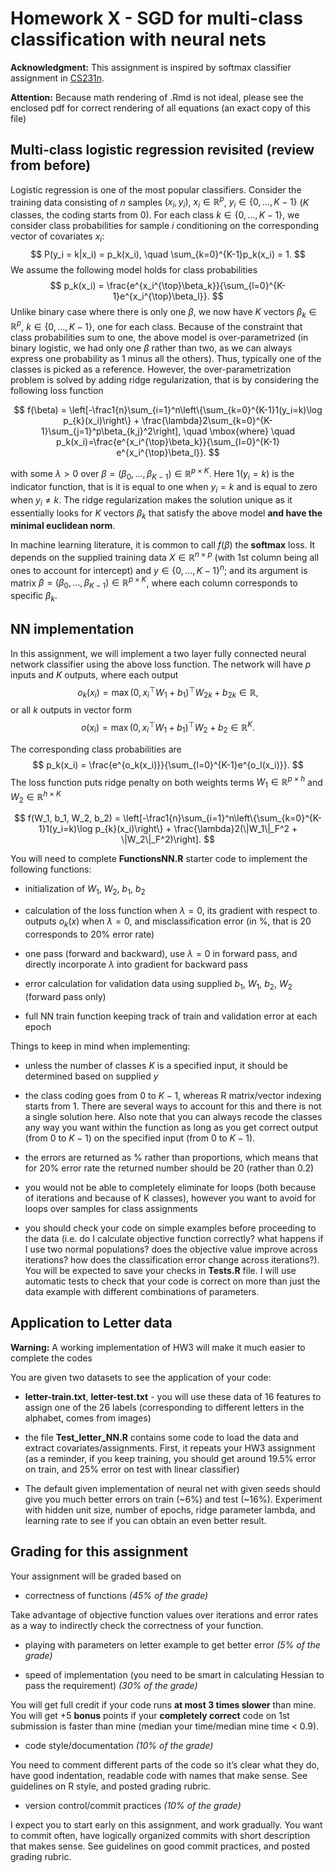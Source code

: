
# Homework X - SGD for multi-class classification with neural nets

**Acknowledgment:** This assignment is inspired by softmax classifier
assignment in [CS231n](https://cs231n.github.io/).

**Attention:** Because math rendering of .Rmd is not ideal, please see
the enclosed pdf for correct rendering of all equations (an exact copy
of this file)

## Multi-class logistic regression revisited (review from before)

Logistic regression is one of the most popular classifiers. Consider the
training data consisting of $n$ samples $(x_i, y_i)$,
$x_i\in \mathbb{R}^p$, $y_i\in \{0, \dots, K-1\}$ ($K$ classes, the
coding starts from 0). For each class $k\in\{0, \dots, K-1\}$, we
consider class probabilities for sample $i$ conditioning on the
corresponding vector of covariates $x_i$: $$
P(y_i = k|x_i) = p_k(x_i), \quad \sum_{k=0}^{K-1}p_k(x_i) = 1.
$$ We assume the following model holds for class probabilities $$
p_k(x_i) = \frac{e^{x_i^{\top}\beta_k}}{\sum_{l=0}^{K-1}e^{x_i^{\top}\beta_l}}.
$$ Unlike binary case where there is only one $\beta$, we now have $K$
vectors $\beta_k \in \mathbb{R}^p$, $k\in \{0,\dots, K-1\}$, one for
each class. Because of the constraint that class probabilities sum to
one, the above model is over-parametrized (in binary logistic, we had
only one $\beta$ rather than two, as we can always express one
probability as 1 minus all the others). Thus, typically one of the
classes is picked as a reference. However, the over-parametrization
problem is solved by adding ridge regularization, that is by considering
the following loss function

$$
f(\beta) = \left[-\frac1{n}\sum_{i=1}^n\left\{\sum_{k=0}^{K-1}1(y_i=k)\log p_{k}(x_i)\right\} + \frac{\lambda}2\sum_{k=0}^{K-1}\sum_{j=1}^p\beta_{k,j}^2\right], \quad \mbox{where} \quad  p_k(x_i)=\frac{e^{x_i^{\top}\beta_k}}{\sum_{l=0}^{K-1} e^{x_i^{\top}\beta_l}}.
$$

with some $\lambda >0$ over
$\beta = (\beta_0, \dots, \beta_{K-1})\in \mathbb{R}^{p \times K}$. Here
$1(y_i=k)$ is the indicator function, that is it is equal to one when
$y_i=k$ and is equal to zero when $y_i \neq k$. The ridge regularization
makes the solution unique as it essentially looks for $K$ vectors
$\beta_k$ that satisfy the above model **and have the minimal euclidean
norm**.

In machine learning literature, it is common to call $f(\beta)$ the
**softmax** loss. It depends on the supplied training data
$X\in \mathbb{R}^{n\times p}$ (with 1st column being all ones to account
for intercept) and $y \in \{0, \dots, K-1\}^n$; and its argument is
matrix
$\beta = (\beta_0, \dots, \beta_{K-1})\in \mathbb{R}^{p \times K}$,
where each column corresponds to specific $\beta_k$.

## NN implementation

In this assignment, we will implement a two layer fully connected neural
network classifier using the above loss function. The network will have
$p$ inputs and $K$ outputs, where each output $$
o_k(x_i) = \max(0, x_i^{\top}W_1 + b_1)^{\top}W_{2k} + b_{2k}\in \mathbb{R},
$$ or all $k$ outputs in vector form $$
o(x_i) = \max(0, x_i^{\top}W_1 + b_1)^{\top}W_{2} + b_{2}\in \mathbb{R}^K.
$$

The corresponding class probabilities are $$
p_k(x_i) = \frac{e^{o_k(x_i)}}{\sum_{l=0}^{K-1}e^{o_l(x_i)}}.
$$ The loss function puts ridge penalty on both weights terms
$W_1\in \mathbb{R}^{p \times h}$ and $W_2\in \mathbb{R}^{h \times K}$

$$
f(W_1, b_1, W_2, b_2) = \left[-\frac1{n}\sum_{i=1}^n\left\{\sum_{k=0}^{K-1}1(y_i=k)\log p_{k}(x_i)\right\} + \frac{\lambda}2(\|W_1\|_F^2 + \|W_2\|_F^2)\right].
$$

You will need to complete **FunctionsNN.R** starter code to implement
the following functions:

-   initialization of $W_1$, $W_2$, $b_1$, $b_2$

-   calculation of the loss function when $\lambda = 0$, its gradient
    with respect to outputs $o_k(x)$ when $\lambda = 0$, and
    misclassification error (in %, that is 20 corresponds to 20% error
    rate)

-   one pass (forward and backward), use $\lambda = 0$ in forward pass,
    and directly incorporate $\lambda$ into gradient for backward pass

-   error calculation for validation data using supplied $b_1$, $W_1$,
    $b_2$, $W_2$ (forward pass only)

-   full NN train function keeping track of train and validation error
    at each epoch

Things to keep in mind when implementing:

-   unless the number of classes $K$ is a specified input, it should be
    determined based on supplied $y$

-   the class coding goes from $0$ to $K-1$, whereas R matrix/vector
    indexing starts from 1. There are several ways to account for this
    and there is not a single solution here. Also note that you can
    always recode the classes any way you want within the function as
    long as you get correct output (from 0 to $K-1$) on the specified
    input (from 0 to $K-1$).

-   the errors are returned as % rather than proportions, which means
    that for 20% error rate the returned number should be 20 (rather
    than 0.2)

-   you would not be able to completely eliminate for loops (both
    because of iterations and because of K classes), however you want to
    avoid for loops over samples for class assignments

-   you should check your code on simple examples before proceeding to
    the data (i.e. do I calculate objective function correctly? what
    happens if I use two normal populations? does the objective value
    improve across iterations? how does the classification error change
    across iterations?). You will be expected to save your checks in
    **Tests.R** file. I will use automatic tests to check that your code
    is correct on more than just the data example with different
    combinations of parameters.

## Application to Letter data

**Warning:** A working implementation of HW3 will make it much easier to
complete the codes

You are given two datasets to see the application of your code:

-   **letter-train.txt**, **letter-test.txt** - you will use these data
    of 16 features to assign one of the 26 labels (corresponding to
    different letters in the alphabet, comes from images)

-   the file **Test_letter_NN.R** contains some code to load the data
    and extract covariates/assignments. First, it repeats your HW3
    assignment (as a reminder, if you keep training, you should get
    around 19.5% error on train, and 25% error on test with linear
    classifier)

-   The default given implementation of neural net with given seeds
    should give you much better errors on train (\~6%) and test (\~16%).
    Experiment with hidden unit size, number of epochs, ridge parameter
    lambda, and learning rate to see if you can obtain an even better
    result.

## Grading for this assignment

Your assignment will be graded based on

-   correctness of functions *(45% of the grade)*

Take advantage of objective function values over iterations and error
rates as a way to indirectly check the correctness of your function.

-   playing with parameters on letter example to get better error *(5%
    of the grade)*

-   speed of implementation (you need to be smart in calculating Hessian
    to pass the requirement) *(30% of the grade)*

You will get full credit if your code runs **at most 3 times slower**
than mine. You will get +5 **bonus** points if your **completely
correct** code on 1st submission is faster than mine (median your
time/median mine time \< 0.9).

-   code style/documentation *(10% of the grade)*

You need to comment different parts of the code so it’s clear what they
do, have good indentation, readable code with names that make sense. See
guidelines on R style, and posted grading rubric.

-   version control/commit practices *(10% of the grade)*

I expect you to start early on this assignment, and work gradually. You
want to commit often, have logically organized commits with short
description that makes sense. See guidelines on good commit practices,
and posted grading rubric.
